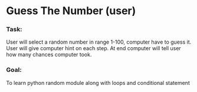 # Guess The Number (user)

<h3>Task: </h3>
User will select a random number in range 1-100, computer have to guess it.<br/> 
User will give computer hint on each step. At end computer will tell user how many chances computer took.

<h3>Goal: </h3>
To learn python random module along with loops and conditional statement